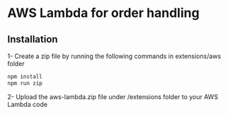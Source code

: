 # AWS Lambda for order handling

## Installation

1- Create a zip file by running the following commands in extensions/aws folder

```sh
npm install
npm run zip
```

2- Upload the aws-lambda.zip file under /extensions folder to your AWS Lambda code